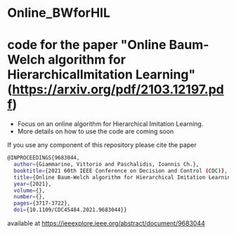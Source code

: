 # Online_BWforHIL

# code for the paper "Online Baum-Welch algorithm for HierarchicalImitation Learning" (https://arxiv.org/pdf/2103.12197.pdf)

- Focus on an online algorithm for Hierarchical Imitation Learning.
- More details on how to use the code are coming soon


If you use any component of this repository please cite the paper

```bash
@INPROCEEDINGS{9683044,
  author={Giammarino, Vittorio and Paschalidis, Ioannis Ch.},
  booktitle={2021 60th IEEE Conference on Decision and Control (CDC)}, 
  title={Online Baum-Welch algorithm for Hierarchical Imitation Learning}, 
  year={2021},
  volume={},
  number={},
  pages={3717-3722},
  doi={10.1109/CDC45484.2021.9683044}}
  ```
available at https://ieeexplore.ieee.org/abstract/document/9683044
